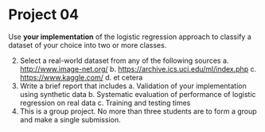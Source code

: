 # Project 04  

Use **your implementation** of the logistic regression approach to classify a dataset of your choice into two or more classes.  

2. Select a real-world dataset from any of the following sources
a. http://www.image-net.org/
b. https://archive.ics.uci.edu/ml/index.php
c. https://www.kaggle.com/
d. et cetera
3. Write a brief report that includes
a. Validation of your implementation using synthetic data
b. Systematic evaluation of performance of logistic regression on real data
c. Training and testing times
4. This is a group project. No more than three students are to form a group and make a single submission.
